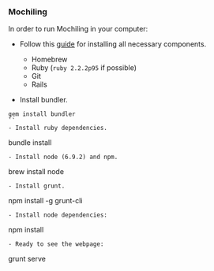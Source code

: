### Mochiling

In order to run Mochiling in your computer:

- Follow this [guide](https://gorails.com/setup/osx/10.12-sierra) for installing all necessary components.
  - Homebrew
  - Ruby (`ruby 2.2.2p95` if possible)
  - Git
  - Rails

- Install bundler.
```
gem install bundler
``
- Install ruby dependencies.
```
bundle install
```
- Install node (6.9.2) and npm.
```
brew install node
```
- Install grunt.
```
npm install -g grunt-cli
```
- Install node dependencies:
```
npm install
```
- Ready to see the webpage:
```
grunt serve
```
